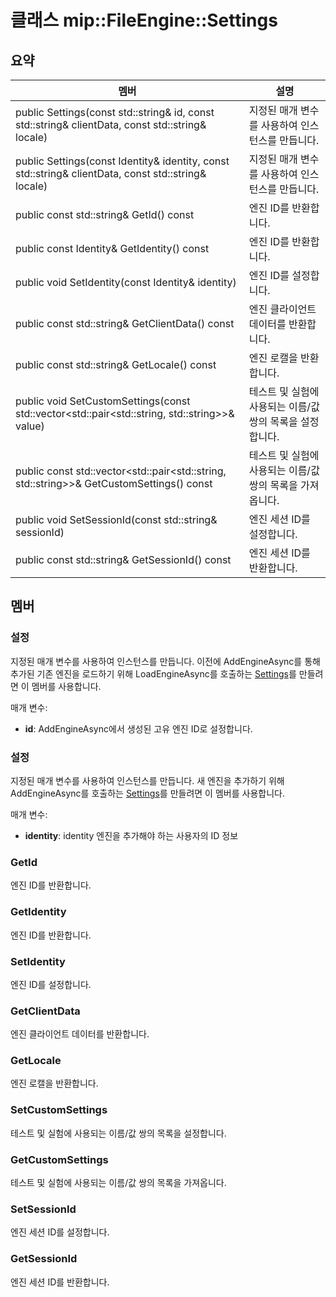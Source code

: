 # <a name="class-mipfileenginesettings"></a>클래스 mip::FileEngine::Settings 
  
## <a name="summary"></a>요약
 멤버                        | 설명                                
--------------------------------|---------------------------------------------
 public Settings(const std::string& id, const std::string& clientData, const std::string& locale)  |  지정된 매개 변수를 사용하여 인스턴스를 만듭니다.
 public Settings(const Identity& identity, const std::string& clientData, const std::string& locale)  |  지정된 매개 변수를 사용하여 인스턴스를 만듭니다.
 public const std::string& GetId() const  |  엔진 ID를 반환합니다.
 public const Identity& GetIdentity() const  |  엔진 ID를 반환합니다.
 public void SetIdentity(const Identity& identity)  |  엔진 ID를 설정합니다.
 public const std::string& GetClientData() const  |  엔진 클라이언트 데이터를 반환합니다.
 public const std::string& GetLocale() const  |  엔진 로캘을 반환합니다.
public void SetCustomSettings(const std::vector<std::pair<std::string, std::string>>& value)  |  테스트 및 실험에 사용되는 이름/값 쌍의 목록을 설정합니다.
public const std::vector<std::pair<std::string, std::string>>& GetCustomSettings() const  |  테스트 및 실험에 사용되는 이름/값 쌍의 목록을 가져옵니다.
 public void SetSessionId(const std::string& sessionId)  |  엔진 세션 ID를 설정합니다.
 public const std::string& GetSessionId() const  |  엔진 세션 ID를 반환합니다.
  
## <a name="members"></a>멤버
  
### <a name="settings"></a>설정
지정된 매개 변수를 사용하여 인스턴스를 만듭니다.
이전에 AddEngineAsync를 통해 추가된 기존 엔진을 로드하기 위해 LoadEngineAsync를 호출하는 [Settings](class_mip_fileengine_settings.md)를 만들려면 이 멤버를 사용합니다.

매개 변수:  
* **id**: AddEngineAsync에서 생성된 고유 엔진 ID로 설정합니다.


  
### <a name="settings"></a>설정
지정된 매개 변수를 사용하여 인스턴스를 만듭니다.
새 엔진을 추가하기 위해 AddEngineAsync를 호출하는 [Settings](class_mip_fileengine_settings.md)를 만들려면 이 멤버를 사용합니다.

매개 변수:  
* **identity**: identity 엔진을 추가해야 하는 사용자의 ID 정보


  
### <a name="getid"></a>GetId
엔진 ID를 반환합니다.
  
### <a name="getidentity"></a>GetIdentity
엔진 ID를 반환합니다.
  
### <a name="setidentity"></a>SetIdentity
엔진 ID를 설정합니다.
  
### <a name="getclientdata"></a>GetClientData
엔진 클라이언트 데이터를 반환합니다.
  
### <a name="getlocale"></a>GetLocale
엔진 로캘을 반환합니다.
  
### <a name="setcustomsettings"></a>SetCustomSettings
테스트 및 실험에 사용되는 이름/값 쌍의 목록을 설정합니다.
  
### <a name="getcustomsettings"></a>GetCustomSettings
테스트 및 실험에 사용되는 이름/값 쌍의 목록을 가져옵니다.
  
### <a name="setsessionid"></a>SetSessionId
엔진 세션 ID를 설정합니다.
  
### <a name="getsessionid"></a>GetSessionId
엔진 세션 ID를 반환합니다.